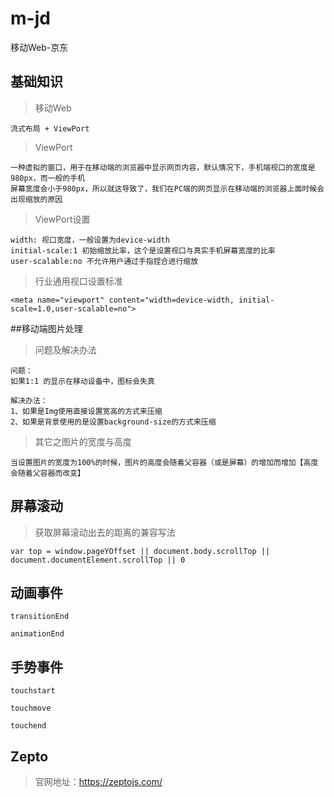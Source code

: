 # m-jd
移动Web-京东



## 基础知识

> 移动Web

```
流式布局 + ViewPort
```

> ViewPort

```
一种虚拟的窗口，用于在移动端的浏览器中显示网页内容，默认情况下，手机端视口的宽度是980px，而一般的手机
屏幕宽度会小于980px，所以就这导致了，我们在PC端的网页显示在移动端的浏览器上面时候会出现缩放的原因
```

> ViewPort设置

```
width: 视口宽度，一般设置为device-width
initial-scale:1 初始缩放比率，这个是设置视口与真实手机屏幕宽度的比率
user-scalable:no 不允许用户通过手指捏合进行缩放
```

> 行业通用视口设置标准

```
<meta name="viewport" content="width=device-width, initial-scale=1.0,user-scalable=no">
```

##移动端图片处理

> 问题及解决办法

```
问题：
如果1:1 的显示在移动设备中，图标会失真

解决办法：
1、如果是Img使用直接设置宽高的方式来压缩
2、如果是背景使用的是设置background-size的方式来压缩
```

> 其它之图片的宽度与高度

```
当设置图片的宽度为100%的时候，图片的高度会随着父容器（或是屏幕）的增加而增加【高度会随着父容器而改变】
```

## 屏幕滚动

> 获取屏幕滚动出去的距离的兼容写法

```
var top = window.pageYOffset || document.body.scrollTop || document.documentElement.scrollTop || 0
```

## 动画事件

```
transitionEnd

animationEnd
```

## 手势事件

```
touchstart

touchmove

touchend
```

## Zepto

> 官网地址：<https://zeptojs.com/>

